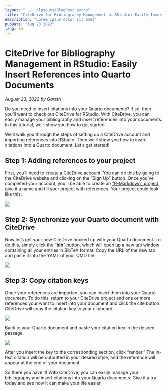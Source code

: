 ```yaml
---
layout: "../../layouts/BlogPost.astro"
title: "CiteDrive for Bibliography Management in RStudio: Easily Insert References into Quarto Documents"
description: "Lorem ipsum dolor sit amet"
pubDate: "Aug 23 2022"
lang: en
---
```


# CiteDrive for Bibliography Management in RStudio: Easily Insert References into Quarto Documents

<i>August 23, 2022 by Gareth</i>

Do you need to insert citations into your Quarto documents? If so, then you’ll want to check out CiteDrive for RStudio. With CiteDrive, you can easily manage your bibliography and insert references into your documents. In this tutorial, we’ll show you how to get started.

We’ll walk you through the steps of setting up a CiteDrive account and importing references into RStudio. Then we’ll show you how to insert citations into a Quarto document. Let’s get started!

## Step 1: Adding references to your project

First, you’ll need to [create a CiteDrive account](https://app.citedrive.com/sign-up). You can do this by going to the CiteDrive website and clicking on the “Sign Up” button. Once you’ve completed your account, you’ll be able to create an [“R-Markdown” project](https://www.citedrive.com/docs/creating-a-new-project-in-citedrive), give it a name and fill your project with references. Your project could look like this:

![](https://images.prismic.io/citedrive/6aaaeb72-adf1-476e-aa26-fe9f480bf865_FZ-PoGiXwAE35Bi.jpg?auto=compress,format)

## Step 2: Synchronize your Quarto document with CiteDrive

Now let’s get your new CiteDrive hooked up with your Quarto document. To do this, simply click the “**bib**” button, which will open up a new tab window containing all your entries in BibTeX format. Copy the URL of the new tab and paste it into the YAML of your QMD file.

![](https://images.prismic.io/citedrive/9f8b6b74-81bd-4d01-b4fe-7b7a3c43b139_Screenshot+2022-08-23+at+10.43.39.png?auto=compress,format)

## Step 3: Copy citation keys

Once your references are imported, you can insert them into your Quarto document. To do this, return to your CiteDrive project and one or more references your want to insert into your document and click the cite button. CiteDrive will copy the citation key to your clipboard.

![](https://images.prismic.io/citedrive/1f3b71e6-9746-4c33-91b9-df87be5415be_1_4KGAOkDIyUnvxOYDB58hQw.gif?auto=compress,format)

Back to your Quarto document and paste your citation key in the desired passage.

![](https://images.prismic.io/citedrive/a7483d1e-c708-4bad-b62c-2bb0ecb6d559_Screen_Recording_2022-08-23_at_10_47_45_AdobeExpress.gif?auto=compress,format)

After you insert the key to the corresponding section, click “render.” The in-text citation will be outputted in your desired style, and the reference will appear at the end of your document.

So there you have it! With CiteDrive, you can easily manage your bibliography and insert citations into your Quarto documents. Give it a try today and see how it can make your life easier.
